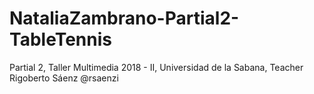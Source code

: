 # NataliaZambrano-Partial2-TableTennis
Partial 2, Taller Multimedia 2018 - II, Universidad de la Sabana, Teacher Rigoberto Sáenz @rsaenzi
